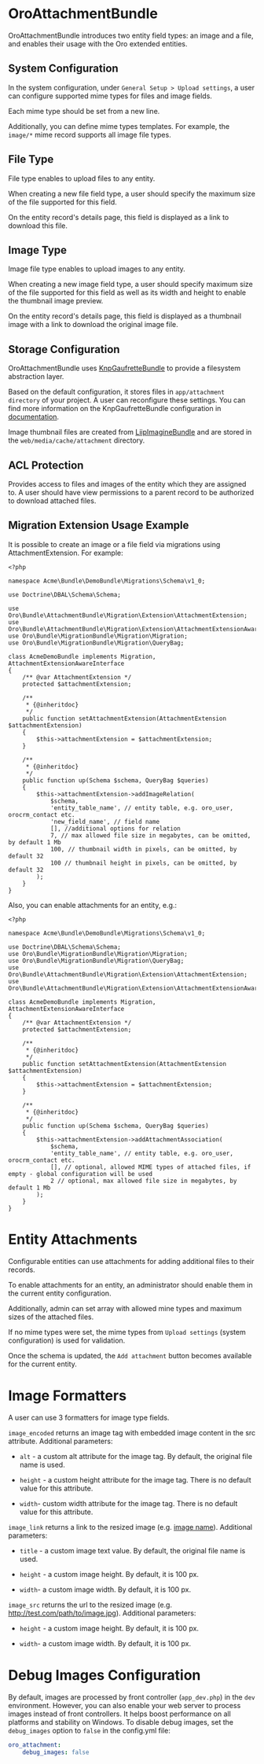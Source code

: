 # OroAttachmentBundle

OroAttachmentBundle introduces two entity field types: an image and a file, and enables their usage with the Oro extended entities.

## System Configuration

In the system configuration, under `General Setup > Upload settings`, a user can configure supported mime types for files and image fields.

Each mime type should be set from a new line.

Additionally, you can define mime types templates. For example, the `image/*` mime record supports all image file types.

## File Type

File type enables to upload files to any entity.

When creating a new file field type, a user should specify the maximum size of the file supported for this field.

On the entity record's details page, this field is displayed as a link to download this file.

## Image Type

Image file type enables to upload images to any entity.

When creating a new image field type, a user should specify maximum size of the file supported for this field as well as its width and height to enable the thumbnail image preview.

On the entity record's details page, this field is displayed as a thumbnail image with a link to download the original image file.

## Storage Configuration

OroAttachmentBundle uses [KnpGaufretteBundle](https://github.com/KnpLabs/KnpGaufretteBundle) to provide a filesystem abstraction layer.

Based on the default configuration, it stores files in `app/attachment directory` of your project. A user can reconfigure these settings. You can find more information on the KnpGaufretteBundle configuration in [documentation](https://github.com/KnpLabs/KnpGaufretteBundle/blob/master/README.markdown).

Image thumbnail files are created from [LiipImagineBundle](https://github.com/liip/LiipImagineBundle) and are stored in the `web/media/cache/attachment` directory.

## ACL Protection

Provides access to files and images of the entity which they are assigned to. A user should have view permissions to a parent record to be authorized to download attached files.

## Migration Extension Usage Example

It is possible to create an image or a file field via migrations using AttachmentExtension. For example:

```
<?php

namespace Acme\Bundle\DemoBundle\Migrations\Schema\v1_0;

use Doctrine\DBAL\Schema\Schema;

use Oro\Bundle\AttachmentBundle\Migration\Extension\AttachmentExtension;
use Oro\Bundle\AttachmentBundle\Migration\Extension\AttachmentExtensionAwareInterface;
use Oro\Bundle\MigrationBundle\Migration\Migration;
use Oro\Bundle\MigrationBundle\Migration\QueryBag;

class AcmeDemoBundle implements Migration, AttachmentExtensionAwareInterface
{
    /** @var AttachmentExtension */
    protected $attachmentExtension;

    /**
     * {@inheritdoc}
     */
    public function setAttachmentExtension(AttachmentExtension $attachmentExtension)
    {
        $this->attachmentExtension = $attachmentExtension;
    }

    /**
     * {@inheritdoc}
     */
    public function up(Schema $schema, QueryBag $queries)
    {
        $this->attachmentExtension->addImageRelation(
            $schema,
            'entity_table_name', // entity table, e.g. oro_user, orocrm_contact etc.
            'new_field_name', // field name
            [], //additional options for relation
            7, // max allowed file size in megabytes, can be omitted, by default 1 Mb
            100, // thumbnail width in pixels, can be omitted, by default 32
            100 // thumbnail height in pixels, can be omitted, by default 32
        );
    }
}

```

Also, you can enable attachments for an entity, e.g.:

```
<?php

namespace Acme\Bundle\DemoBundle\Migrations\Schema\v1_0;

use Doctrine\DBAL\Schema\Schema;
use Oro\Bundle\MigrationBundle\Migration\Migration;
use Oro\Bundle\MigrationBundle\Migration\QueryBag;
use Oro\Bundle\AttachmentBundle\Migration\Extension\AttachmentExtension;
use Oro\Bundle\AttachmentBundle\Migration\Extension\AttachmentExtensionAwareInterface;

class AcmeDemoBundle implements Migration, AttachmentExtensionAwareInterface
{
    /** @var AttachmentExtension */
    protected $attachmentExtension;

    /**
     * {@inheritdoc}
     */
    public function setAttachmentExtension(AttachmentExtension $attachmentExtension)
    {
        $this->attachmentExtension = $attachmentExtension;
    }

    /**
     * {@inheritdoc}
     */
    public function up(Schema $schema, QueryBag $queries)
    {
        $this->attachmentExtension->addAttachmentAssociation(
            $schema,
            'entity_table_name', // entity table, e.g. oro_user, orocrm_contact etc.
            [], // optional, allowed MIME types of attached files, if empty - global configuration will be used
            2 // optional, max allowed file size in megabytes, by default 1 Mb
        );
    }
}
```

# Entity Attachments

Configurable entities can use attachments for adding additional files to their records.

To enable attachments for an entity, an administrator should enable them in the current entity configuration.

Additionally, admin can set array with allowed mine types and maximum sizes of the attached files.

If no mime types were set, the mime types from `Upload settings` (system configuration) is used for validation.

Once the schema is updated, the `Add attachment` button becomes available for the current entity.

# Image Formatters

A user can use 3 formatters for image type fields.

`image_encoded` returns an image tag with embedded image content in the src attribute. Additional parameters:

- `alt` - a custom alt attribute for the image tag. By default, the original file name is used.

- `height` - a custom height attribute for the image tag. There is no default value for this attribute.

- `width`- custom width attribute for the image tag. There is no default value for this attribute.

`image_link` returns a link to the resized image (e.g. <a href='http://test.com/path/to/image.jpg'>image name</a>). Additional parameters:

- `title` - a custom image text value. By default, the original file name is used.

- `height` - a custom image height. By default, it is 100 px.

- `width`- a custom image width. By default, it is 100 px.

`image_src` returns the url to the resized image (e.g. http://test.com/path/to/image.jpg). Additional parameters:

- `height` - a custom image height. By default, it is 100 px.

- `width`- a custom image width. By default, it is 100 px.

# Debug Images Configuration

By default, images are processed by front controller (`app_dev.php`) in the `dev` environment. However, you can also enable your web server to process images instead of front controllers. It helps boost performance on all platforms and stability on Windows. 
To disable debug images, set the `debug_images` option to `false` in the config.yml file:

```yml
oro_attachment:
    debug_images: false
```

